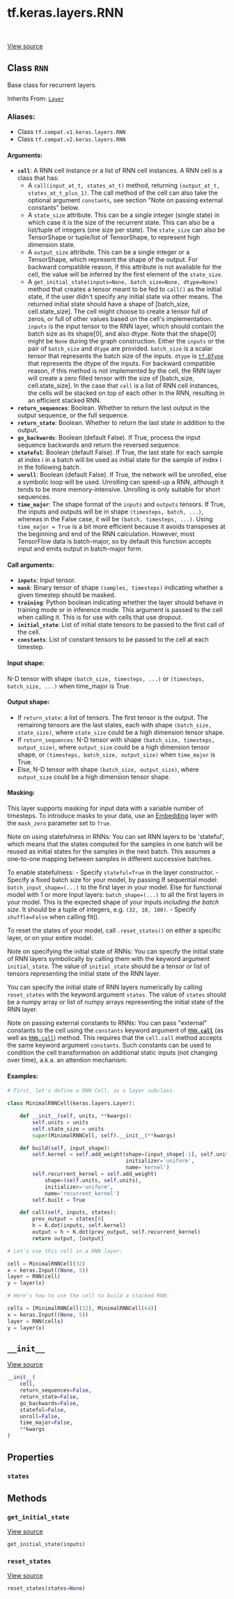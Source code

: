 <div itemscope itemtype="http://developers.google.com/ReferenceObject">
<meta itemprop="name" content="tf.keras.layers.RNN" />
<meta itemprop="path" content="Stable" />
<meta itemprop="property" content="states"/>
<meta itemprop="property" content="__init__"/>
<meta itemprop="property" content="get_initial_state"/>
<meta itemprop="property" content="reset_states"/>
</div>

# tf.keras.layers.RNN

<!-- Insert buttons -->

<table class="tfo-notebook-buttons tfo-api" align="left">
</table>

<a target="_blank" href="/code/stable/tensorflow/python/keras/layers/recurrent.py">View source</a>



## Class `RNN`

<!-- Start diff -->
Base class for recurrent layers.

Inherits From: [`Layer`](../../../tf/keras/layers/Layer.md)

### Aliases:

* Class `tf.compat.v1.keras.layers.RNN`
* Class `tf.compat.v2.keras.layers.RNN`


<!-- Placeholder for "Used in" -->


#### Arguments:


* <b>`cell`</b>: A RNN cell instance or a list of RNN cell instances.
  A RNN cell is a class that has:
  - A `call(input_at_t, states_at_t)` method, returning
    `(output_at_t, states_at_t_plus_1)`. The call method of the
    cell can also take the optional argument `constants`, see
    section "Note on passing external constants" below.
  - A `state_size` attribute. This can be a single integer
    (single state) in which case it is the size of the recurrent
    state. This can also be a list/tuple of integers (one size per
    state).
    The `state_size` can also be TensorShape or tuple/list of
    TensorShape, to represent high dimension state.
  - A `output_size` attribute. This can be a single integer or a
    TensorShape, which represent the shape of the output. For backward
    compatible reason, if this attribute is not available for the
    cell, the value will be inferred by the first element of the
    `state_size`.
  - A `get_initial_state(inputs=None, batch_size=None, dtype=None)`
    method that creates a tensor meant to be fed to `call()` as the
    initial state, if the user didn't specify any initial state via other
    means. The returned initial state should have a shape of
    [batch_size, cell.state_size]. The cell might choose to create a
    tensor full of zeros, or full of other values based on the cell's
    implementation.
    `inputs` is the input tensor to the RNN layer, which should
    contain the batch size as its shape[0], and also dtype. Note that
    the shape[0] might be `None` during the graph construction. Either
    the `inputs` or the pair of `batch_size` and `dtype` are provided.
    `batch_size` is a scalar tensor that represents the batch size
    of the inputs. `dtype` is <a href="../../../tf/dtypes/DType.md"><code>tf.DType</code></a> that represents the dtype of
    the inputs.
    For backward compatible reason, if this method is not implemented
    by the cell, the RNN layer will create a zero filled tensor with the
    size of [batch_size, cell.state_size].
  In the case that `cell` is a list of RNN cell instances, the cells
  will be stacked on top of each other in the RNN, resulting in an
  efficient stacked RNN.
* <b>`return_sequences`</b>: Boolean. Whether to return the last output
  in the output sequence, or the full sequence.
* <b>`return_state`</b>: Boolean. Whether to return the last state
  in addition to the output.
* <b>`go_backwards`</b>: Boolean (default False).
  If True, process the input sequence backwards and return the
  reversed sequence.
* <b>`stateful`</b>: Boolean (default False). If True, the last state
  for each sample at index i in a batch will be used as initial
  state for the sample of index i in the following batch.
* <b>`unroll`</b>: Boolean (default False).
  If True, the network will be unrolled, else a symbolic loop will be used.
  Unrolling can speed-up a RNN,
  although it tends to be more memory-intensive.
  Unrolling is only suitable for short sequences.
* <b>`time_major`</b>: The shape format of the `inputs` and `outputs` tensors.
  If True, the inputs and outputs will be in shape
  `(timesteps, batch, ...)`, whereas in the False case, it will be
  `(batch, timesteps, ...)`. Using `time_major = True` is a bit more
  efficient because it avoids transposes at the beginning and end of the
  RNN calculation. However, most TensorFlow data is batch-major, so by
  default this function accepts input and emits output in batch-major
  form.


#### Call arguments:


* <b>`inputs`</b>: Input tensor.
* <b>`mask`</b>: Binary tensor of shape `(samples, timesteps)` indicating whether
  a given timestep should be masked.
* <b>`training`</b>: Python boolean indicating whether the layer should behave in
  training mode or in inference mode. This argument is passed to the cell
  when calling it. This is for use with cells that use dropout.
* <b>`initial_state`</b>: List of initial state tensors to be passed to the first
  call of the cell.
* <b>`constants`</b>: List of constant tensors to be passed to the cell at each
  timestep.


#### Input shape:

N-D tensor with shape `(batch_size, timesteps, ...)` or
`(timesteps, batch_size, ...)` when time_major is True.



#### Output shape:

- If `return_state`: a list of tensors. The first tensor is
  the output. The remaining tensors are the last states,
  each with shape `(batch_size, state_size)`, where `state_size` could
  be a high dimension tensor shape.
- If `return_sequences`: N-D tensor with shape
  `(batch_size, timesteps, output_size)`, where `output_size` could
  be a high dimension tensor shape, or
  `(timesteps, batch_size, output_size)` when `time_major` is True.
- Else, N-D tensor with shape `(batch_size, output_size)`, where
  `output_size` could be a high dimension tensor shape.



#### Masking:

This layer supports masking for input data with a variable number
of timesteps. To introduce masks to your data,
use an [Embedding](embeddings.md) layer with the `mask_zero` parameter
set to `True`.


Note on using statefulness in RNNs:
  You can set RNN layers to be 'stateful', which means that the states
  computed for the samples in one batch will be reused as initial states
  for the samples in the next batch. This assumes a one-to-one mapping
  between samples in different successive batches.

  To enable statefulness:
    - Specify `stateful=True` in the layer constructor.
    - Specify a fixed batch size for your model, by passing
      If sequential model:
        `batch_input_shape=(...)` to the first layer in your model.
      Else for functional model with 1 or more Input layers:
        `batch_shape=(...)` to all the first layers in your model.
      This is the expected shape of your inputs
      *including the batch size*.
      It should be a tuple of integers, e.g. `(32, 10, 100)`.
    - Specify `shuffle=False` when calling fit().

  To reset the states of your model, call `.reset_states()` on either
  a specific layer, or on your entire model.

Note on specifying the initial state of RNNs:
  You can specify the initial state of RNN layers symbolically by
  calling them with the keyword argument `initial_state`. The value of
  `initial_state` should be a tensor or list of tensors representing
  the initial state of the RNN layer.

  You can specify the initial state of RNN layers numerically by
  calling `reset_states` with the keyword argument `states`. The value of
  `states` should be a numpy array or list of numpy arrays representing
  the initial state of the RNN layer.

Note on passing external constants to RNNs:
  You can pass "external" constants to the cell using the `constants`
  keyword argument of <a href="../../../tf/keras/layers/RNN.md#__call__"><code>RNN.__call__</code></a> (as well as <a href="../../../tf/keras/layers/RNN.md#call"><code>RNN.call</code></a>) method. This
  requires that the `cell.call` method accepts the same keyword argument
  `constants`. Such constants can be used to condition the cell
  transformation on additional static inputs (not changing over time),
  a.k.a. an attention mechanism.

#### Examples:



```python
# First, let's define a RNN Cell, as a layer subclass.

class MinimalRNNCell(keras.layers.Layer):

    def __init__(self, units, **kwargs):
        self.units = units
        self.state_size = units
        super(MinimalRNNCell, self).__init__(**kwargs)

    def build(self, input_shape):
        self.kernel = self.add_weight(shape=(input_shape[-1], self.units),
                                      initializer='uniform',
                                      name='kernel')
        self.recurrent_kernel = self.add_weight(
            shape=(self.units, self.units),
            initializer='uniform',
            name='recurrent_kernel')
        self.built = True

    def call(self, inputs, states):
        prev_output = states[0]
        h = K.dot(inputs, self.kernel)
        output = h + K.dot(prev_output, self.recurrent_kernel)
        return output, [output]

# Let's use this cell in a RNN layer:

cell = MinimalRNNCell(32)
x = keras.Input((None, 5))
layer = RNN(cell)
y = layer(x)

# Here's how to use the cell to build a stacked RNN:

cells = [MinimalRNNCell(32), MinimalRNNCell(64)]
x = keras.Input((None, 5))
layer = RNN(cells)
y = layer(x)
```

<h2 id="__init__"><code>__init__</code></h2>

<a target="_blank" href="/code/stable/tensorflow/python/keras/layers/recurrent.py">View source</a>

``` python
__init__(
    cell,
    return_sequences=False,
    return_state=False,
    go_backwards=False,
    stateful=False,
    unroll=False,
    time_major=False,
    **kwargs
)
```






## Properties

<h3 id="states"><code>states</code></h3>






## Methods

<h3 id="get_initial_state"><code>get_initial_state</code></h3>

<a target="_blank" href="/code/stable/tensorflow/python/keras/layers/recurrent.py">View source</a>

``` python
get_initial_state(inputs)
```




<h3 id="reset_states"><code>reset_states</code></h3>

<a target="_blank" href="/code/stable/tensorflow/python/keras/layers/recurrent.py">View source</a>

``` python
reset_states(states=None)
```






